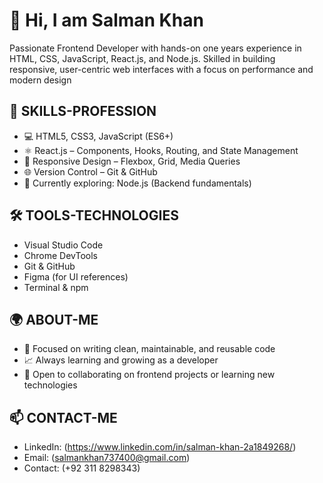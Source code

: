 # 👋 Hi, I am Salman Khan
Passionate Frontend Developer with hands-on one years experience in HTML, CSS, JavaScript, React.js, and Node.js. Skilled in building responsive, user-centric web interfaces with a focus on performance and modern design


## 🚀 SKILLS-PROFESSION
- 💻 HTML5, CSS3, JavaScript (ES6+)
- ⚛️ React.js – Components, Hooks, Routing, and State Management
- 🎨 Responsive Design – Flexbox, Grid, Media Queries
- 🌐 Version Control – Git & GitHub
- 🌱 Currently exploring: Node.js (Backend fundamentals)

## 🛠 TOOLS-TECHNOLOGIES
- Visual Studio Code
- Chrome DevTools
- Git & GitHub
- Figma (for UI references)
- Terminal & npm

## 🌍 ABOUT-ME

- 🎯 Focused on writing clean, maintainable, and reusable code
- 📈 Always learning and growing as a developer
- 🤝 Open to collaborating on frontend projects or learning new technologies

## 📫 CONTACT-ME

- LinkedIn: (https://www.linkedin.com/in/salman-khan-2a1849268/) 
- Email: (salmankhan737400@gmail.com)
- Contact: (+92 311 8298343)
  

